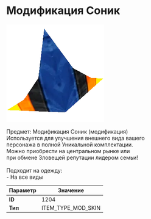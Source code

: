 # Модификация Соник

![Item Image](../img/1204.webp?raw=true)

Предмет: Модификация Соник (модификация)<br>Используется для улучшения внешнего вида вашего<br>персонажа в полной Уникальной комплектации.<br>Можно приобрести на центральном рынке или<br>при обмене Зловещей репутации лидером семьи!<br><br>Подходит на одежду: <br> - На все виды<br>


| Параметр | Значение |
|----------|----------|
| **ID** | 1204 |
| **Тип** | ITEM_TYPE_MOD_SKIN |

